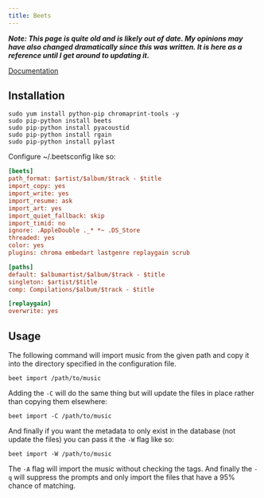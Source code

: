 ```yaml
---
title: Beets
---
```


***Note: This page is quite old and is likely out of date. My opinions may have
also changed dramatically since this was written. It is here as a reference
until I get around to updating it.***

[Documentation][1]

## Installation

```
sudo yum install python-pip chromaprint-tools -y
sudo pip-python install beets
sudo pip-python install pyacoustid
sudo pip-python install rgain
sudo pip-python install pylast
```

Configure ~/.beetsconfig like so:

```ini
[beets]
path_format: $artist/$album/$track - $title
import_copy: yes
import_write: yes
import_resume: ask
import_art: yes
import_quiet_fallback: skip
import_timid: no
ignore: .AppleDouble ._* *~ .DS_Store
threaded: yes
color: yes
plugins: chroma embedart lastgenre replaygain scrub

[paths]
default: $albumartist/$album/$track - $title
singleton: $artist/$title
comp: Compilations/$album/$track - $title

[replaygain]
overwrite: yes
```

## Usage

The following command will import music from the given path and copy it into
the directory specified in the configuration file.

```
beet import /path/to/music
```

Adding the `-C` will do the same thing but will update the files in place
rather than copying them elsewhere:

```
beet import -C /path/to/music
```

And finally if you want the metadata to only exist in the database (not update
the files) you can pass it the `-W` flag like so:

```
beet import -W /path/to/music
```

The `-A` flag will import the music without checking the tags. And finally the
`-q` will suppress the prompts and only import the files that have a 95% chance
of matching.

[1]: http://readthedocs.org/docs/beets/en/1.0b12/index.html
